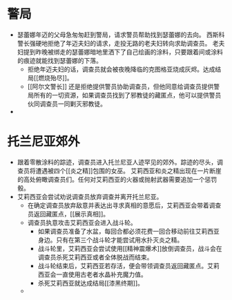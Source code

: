# 警局
- 瑟蕾娜年迈的父母急匆匆赶到警局，请求警员帮助找到瑟蕾娜的去向。
  西斯科警长强硬地拒绝了年迈夫妇的请求，走投无路的老夫妇转向求助调查员。
  老夫妇提到昨晚被绑走的瑟蕾娜暗地里洒下了自己绘画的涂料，只要跟着间或涂料的痕迹就能找到瑟蕾娜的下落。
	- 拒绝年迈夫妇的话，调查员就会被夜晚降临的克图格亚烧成灰烬。达成结局[[燃烧殆尽]]。
	- [[阿尔文警长]] 还是拒绝提供警员协助调查员，但他同意给调查员提供警局所有的一切资源，如果调查员找到了邪教徒的藏匿点，他可以提供警员伙同调查员一同剿灭邪教徒。
-
# 托兰尼亚郊外
- 跟着零散涂料的踪迹，调查员进入托兰尼亚人迹罕见的郊外。踪迹的尽头，调查员将遭遇被四个[[炎之精]]包围的女巫。 艾莉西亚和炎之精出现在一片断崖的高处俯瞰调查员们。任何对艾莉西亚的火器或抛射武器需要追加一个惩罚骰。
- 艾莉西亚会尝试劝说调查员放弃调查并离开托兰尼亚。
	- 在确定调查员放弃敌意并表达出寻求真相的意愿后，艾莉西亚会带着调查员返回藏匿点，[[展示真相]]。
	- 调查员执意攻击艾莉西亚会进入战斗轮。
		- 如果调查员准备了水盆，每回合都必须花费一回合移动前往艾莉西亚身边。只有在第三个战斗轮才能尝试用水扑灭炎之精。
		- 战斗轮里，艾莉西亚会尝试使用[[精神震爆术]]放倒调查员，战斗会在调查员杀死艾莉西亚或者全体脱战而结束。
		- 战斗轮结束后，艾莉西亚若存活，便会带领调查员返回藏匿点。艾莉西亚会一直使用古老者水晶补充魔力值。
		- 杀死艾莉西亚就达成结局[[漆黑终期]]。
	-